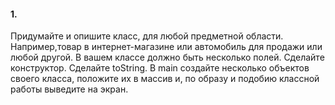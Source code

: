 
#### 1. 

Придумайте и опишите класс, для любой предметной области. Например,товар в интернет-магазине или автомобиль для продажи или любой другой. 
В вашем классе должно быть несколько полей. Сделайте конструктор. Сделайте toString.
В main создайте несколько объектов своего класса, положите их в массив и, по образу и подобию классной работы выведите на экран.


